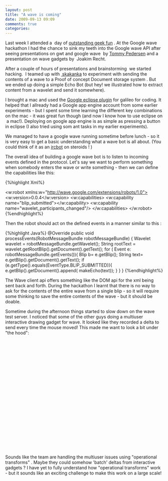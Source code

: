 ```yaml
---
layout: post
title: "A wave is coming"
date: 2009-09-13 09:09
comments: true 
categories: 
---
```

Last week I attended a  day of <a title="outstanding geek fun" href="http://www.masteringwave.com/2009/09/wave-hackathon-in-copenhagen/">outstanding geek fun</a> . At the Google wave hackathon I had the chance to sink my teeth into the Google wave API after seeing presentations on gwt and google wave  by <a href="http://twitter.com/tpedersen">Tommy Pedersen</a> and a presentation on wave gadgets by  Joakim Recht.

After a couple of hours of presentations and brainstorming  we started hacking.  I teamed up with <a title="skakanka" href="http://twitter.com/skakanka"> skakanka</a> to experiment with sending the contents of a wave to a Proof of concept Document storage system . But we ended up doing a simple Echo Bot (but hey! we illustrated how to extract content from a wavelet and send it somewhere).

I brought a mac and used the <a title="google eclipse plugin" href="http://code.google.com/eclipse/">Google eclipse plugin</a> for galileo for coding. It helped that I allready had a Google app engine account from some earlier experiments - but I spent some time learning the different key combinations on the mac - it was great fun though (and now I know how to use eclipse on  a mac!). Deploying on google app engine is as simple as pressing a button in eclipse (I also tried using som ant tasks in my earlier experiments).

We managed to have a google wave running sometime before lunch - so it is very easy to get a basic understanding what a wave bot is all about. (You could think of it as an <a href="https://sourceforge.net/projects/pluggableircbot/">ircbot</a> on steroids ! )

The overall idea of building a google wave bot is to listen to incoming events defined in the protocol. Let's say we want to perform something when somebody enters the wave or write something - then we can define the capabilities like this:

{%highlight Xml%}
<?xml version="1.0"?>
<w:robot xmlns:w="http://wave.google.com/extensions/robots/1.0">
  <w:version>0.0.4</w:version>
  <w:capabilities>
     <w:capability name="blip_submitted"></w:capability>
    <w:capability name="wavelet_participants_changed"/>
  </w:capabilities>
</w:robot>
{%endhighlight%}

Then the robot should act on the defined events in a manner similar to this :

{%highlight Java%}
@Override
public void processEvents(RobotMessageBundle robotMessageBundle) {
  Wavelet wavelet = robotMessageBundle.getWavelet();
  String rootText = wavelet.getRootBlip().getDocument().getText();
  for ( Event e: robotMessageBundle.getEvents()){
    Blip b= e.getBlip();
    String text= e.getBlip().getDocument().getText();
    if (e.getType().equals(EventType.BLIP_SUBMITTED)){
      e.getBlip().getDocument().append( makeEcho(text));
    }
  }
}
{%endhighlight%}

The Wave client api  offers something like the DOM api for the xml being sent back and forth. During the hackathon I learnt that there is no way to ask for the contents of the entire wave from a single blip - so it will require some thinking to save the entire contents of the wave - but it should be doable.

Sometime during the afternoon things started to slow down on the wave test server. I noticed that some of the other guys doing a multiuser  interactive drawing gadget for wave. It looked like they recorded a delta to send every time the mouse moved! This made me want to look a bit under "the hood":

<object classid="clsid:d27cdb6e-ae6d-11cf-96b8-444553540000" width="425" height="350" codebase="http://download.macromedia.com/pub/shockwave/cabs/flash/swflash.cab#version=6,0,40,0"><param name="src" value="http://www.youtube.com/v/uOFzWZrsPV0" /><embed type="application/x-shockwave-flash" width="425" height="350" src="http://www.youtube.com/v/uOFzWZrsPV0"></embed></object>

Sounds like the team are handling the multiuser issues using "operational transforms" . Maybe they could somehow 'batch' deltas from interactive gadgets ? I have yet to fully understand how "operational transforms" work  - but it sounds like an exciting challenge to make this work on a large scale!
